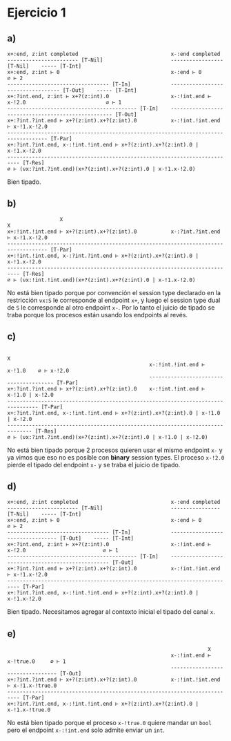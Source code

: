 # Ejercicio 1

## a)

```
x+:end, z:int completed                              x-:end completed
----------------------- [T-Nil]                      ----------------- [T-Nil]    ----- [T-Int]
x+:end, z:int ⊢ 0                                    x-:end ⊢ 0                   ∅ ⊢ 2
--------------------------------- [T-In]             ---------------------------------- [T-Out]    ----- [T-Int]
x+:?int.end, z:int ⊢ x+?(z:int).0                    x-:!int.end ⊢ x-!2.0                          ∅ ⊢ 1
------------------------------------------ [T-In]    --------------------------------------------------- [T-Out]
x+:?int.?int.end ⊢ x+?(z:int).x+?(z:int).0           x-:!int.!int.end ⊢ x-!1.x-!2.0
----------------------------------------------------------------------------------- [T-Par]
x+:?int.?int.end, x-:!int.!int.end ⊢ x+?(z:int).x+?(z:int).0 | x-!1.x-!2.0
-------------------------------------------------------------------------- [T-Res]
∅ ⊢ (νx:?int.?int.end)(x+?(z:int).x+?(z:int).0 | x-!1.x-!2.0)
```

Bien tipado.

## b)


```
                 X                                                    X
x+:!int.!int.end ⊢ x+?(z:int).x+?(z:int).0           x-:?int.?int.end ⊢ x-!1.x-!2.0
----------------------------------------------------------------------------------- [T-Par]
x+:!int.!int.end, x-:?int.?int.end ⊢ x+?(z:int).x+?(z:int).0 | x-!1.x-!2.0
-------------------------------------------------------------------------- [T-Res]
∅ ⊢ (νx:!int.!int.end)(x+?(z:int).x+?(z:int).0 | x-!1.x-!2.0)
```

No está bien tipado porque por convención el session type declarado en la restricción `νx:S` le corresponde al endpoint `x+`, y luego el session type dual de `S` le corresponde al otro endpoint `x-`. Por lo tanto el juicio de tipado se traba porque los procesos están usando los endpoints al revés.

## c)

```
                                                                             X
                                              x-:!int.!int.end ⊢ x-!1.0    ∅ ⊢ x-!2.0
                                              --------------------------------------- [T-Par]
x+:?int.?int.end ⊢ x+?(z:int).x+?(z:int).0    x-:!int.!int.end ⊢ x-!1.0 | x-!2.0
-------------------------------------------------------------------------------- [T-Par]
x+:?int.?int.end, x-:!int.!int.end ⊢ x+?(z:int).x+?(z:int).0 | x-!1.0 | x-!2.0
------------------------------------------------------------------------------ [T-Res]
∅ ⊢ (νx:?int.?int.end)(x+?(z:int).x+?(z:int).0 | x-!1.0 | x-!2.0)
```

No está bien tipado porque 2 procesos quieren usar el mismo endpoint `x-` y ya vimos que eso no es posible con **binary** session types. El proceso `x-!2.0` pierde el tipado del endpoint `x-` y se traba el juicio de tipado.

## d)

```
x+:end, z:int completed                              x-:end completed
----------------------- [T-Nil]                      ---------------- [T-Nil]    ----- [T-Int]
x+:end, z:int ⊢ 0                                    x-:end ⊢ 0                  ∅ ⊢ 2
--------------------------------- [T-In]             --------------------------------- [T-Out]    ----- [T-Int]
x+:?int.end, z:int ⊢ x+?(z:int).0                    x-:!int.end ⊢ x-!2.0                         ∅ ⊢ 1
------------------------------------------ [T-In]    -------------------------------------------------- [T-Out]
x+:?int.?int.end ⊢ x+?(z:int).x+?(z:int).0           x-:!int.!int.end ⊢ x-!1.x-!2.0
-------------------------------------------------------------------------- [T-Par]
x+:?int.?int.end, x-:!int.!int.end ⊢ x+?(z:int).x+?(z:int).0 | x-!1.x-!2.0
```

Bien tipado. Necesitamos agregar al contexto inicial el tipado del canal `x`.

## e)

```
                                                                 X
                                                     x-:!int.end ⊢ x-!true.0     ∅ ⊢ 1
                                                     --------------------------------- [T-Out]
x+:?int.?int.end ⊢ x+?(z:int).x+?(z:int).0           x-:!int.!int.end ⊢ x-!1.x-!true.0
-------------------------------------------------------------------------- [T-Par]
x+:?int.?int.end, x-:!int.!int.end ⊢ x+?(z:int).x+?(z:int).0 | x-!1.x-!true.0
```

No está bien tipado porque el proceso `x-!true.0` quiere mandar un `bool` pero el endpoint `x-:!int.end` solo admite enviar un `int`.
